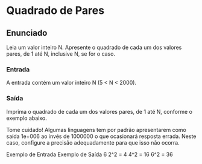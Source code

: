 # Quadrado de Pares

## Enunciado
Leia um valor inteiro N. Apresente o quadrado de cada um dos valores pares, de 1 até N, inclusive N, se for o caso.

### Entrada
A entrada contém um valor inteiro N (5 < N < 2000).

### Saída
Imprima o quadrado de cada um dos valores pares, de 1 até N, conforme o exemplo abaixo.

Tome cuidado! Algumas linguagens tem por padrão apresentarem como saída 1e+006 ao invés de 1000000 o que ocasionará resposta errada. Neste caso, configure a precisão adequadamente para que isso não ocorra.

 
Exemplo de Entrada	Exemplo de Saída
6			2^2 = 4
			4^2 = 16
			6^2 = 36

 